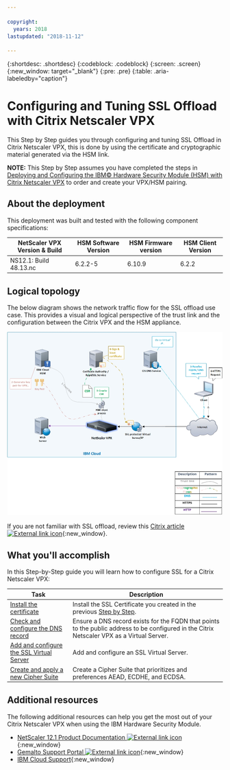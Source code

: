 ```yaml
---

copyright:
  years: 2018
lastupdated: "2018-11-12"

---
```


{:shortdesc: .shortdesc}
{:codeblock: .codeblock}
{:screen: .screen}
{:new_window: target="_blank"}
{:pre: .pre}
{:table: .aria-labeledby="caption"}

# Configuring and Tuning SSL Offload with Citrix Netscaler VPX
This Step by Step guides you through configuring and tuning SSL Offload in Citrix Netscaler VPX, this is done by using the certificate and cryptographic material generated via the HSM link.

**NOTE:** This Step by Step assumes you have completed the steps in [Deploying and Configuring the IBM© Hardware Security Module (HSM) with Citrix Netscaler VPX](/docs/infrastructure/citrix-netscaler-vpx?topic=citrix-netscaler-vpx-deploying-and-configuring-the-ibm-hardware-security-module-hsm-with-citrix-netscaler-vpx) to order and create your VPX/HSM pairing. 

## About the deployment
This deployment was built and tested with the following component specifications:

| NetScaler VPX Version & Build	| HSM Software Version | HSM Firmware version | HSM Client Version |
| ------------- | ------------- | ------------- | ------------- |
| NS12.1: Build 48.13.nc | 6.2.2-5 | 6.10.9 | 6.2.2 |


## Logical topology
The below diagram shows the network traffic flow for the SSL offload use case. This provides a visual and logical perspective of the trust link and the configuration between the Citrix VPX and the HSM appliance. 

<img src="images/network-flows-logical-topology.jpg" alt="drawing" style="width: 700px;"/>

If you are not familiar with SSL offload, review this [Citrix article ![External link icon](../../icons/launch-glyph.svg "External link icon")](https://docs.citrix.com/en-us/netscaler/12-1/ssl.html){:new_window}.

## What you'll accomplish

In this Step-by-Step guide you will learn how to configure SSL for a Citrix Netscaler VPX:

Task  | Description
------------- | -------------
[Install the certificate](/docs/infrastructure/citrix-netscaler-vpx?topic=citrix-netscaler-vpx-install-your-ssl-certificate) | Install the SSL Certificate you created in the previous [Step by Step](/docs/infrastructure/citrix-netscaler-vpx?topic=citrix-netscaler-vpx-deploying-and-configuring-the-ibm-hardware-security-module-hsm-with-citrix-netscaler-vpx). 
[Check and configure the DNS record](/docs/infrastructure/citrix-netscaler-vpx?topic=citrix-netscaler-vpx-check-and-configure-the-dns-record) | Ensure a DNS record exists for the FQDN that points to the public address to be configured in the Citrix Netscaler VPX as a Virtual Server.
[Add and configure the SSL Virtual Server](/docs/infrastructure/citrix-netscaler-vpx?topic=citrix-netscaler-vpx-add-and-configure-the-ssl-virtual-server) | Add and configure an SSL Virtual Server.
[Create and apply a new Cipher Suite](/docs/infrastructure/citrix-netscaler-vpx?topic=citrix-netscaler-vpx-create-and-apply-a-new-cipher-suite) | Create a Cipher Suite that prioritizes and preferences AEAD, ECDHE, and ECDSA.

## Additional resources
The following additional resources can help you get the most out of your Citrix Netscaler VPX when using the IBM Hardware Security Module.

* [NetScaler 12.1 Product Documentation ![External link icon](../../icons/launch-glyph.svg "External link icon")](https://docs.citrix.com/en-us/netscaler/12-1/){:new_window}
* [Gemalto Support Portal ![External link icon](../../icons/launch-glyph.svg "External link icon")](https://supportportal.gemalto.com/csm?id=csm_index){:new_window}
* [IBM Cloud Support](https://{DomainName}/docs/get-support?topic=get-support-using-avatar){:new_window}